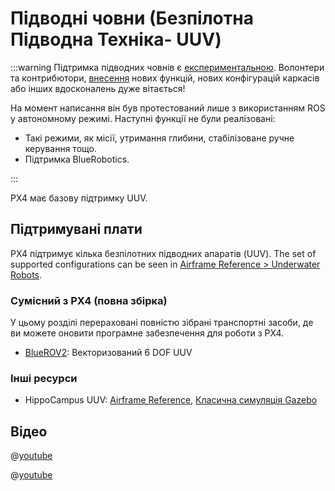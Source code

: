# Підводні човни (Безпілотна Підводна Техніка- UUV)

<LinkedBadge type="warning" text="Experimental" url="../airframes/#experimental-vehicles"/>

:::warning
Підтримка підводних човнів є [експериментальною](../airframes/README.md#experimental-vehicles). Волонтери та контрибютори, [внесення](../contribute/README.md) нових функцій, нових конфігурацій каркасів або інших вдосконалень дуже вітається!

На момент написання він був протестований лише з використанням ROS у автономному режимі. Наступні функції не були реалізовані:

- Такі режими, як місії, утримання глибини, стабілізоване ручне керування тощо.
- Підтримка BlueRobotics.

:::

PX4 має базову підтримку UUV.

## Підтримувані плати

PX4 підтримує кілька безпілотних підводних апаратів (UUV). The set of supported configurations can be seen in [Airframe Reference > Underwater Robots](../airframes/airframe_reference.md#underwater-robot).

### Сумісний з PX4 (повна збірка)

У цьому розділі перераховані повністю зібрані транспортні засоби, де ви можете оновити програмне забезпечення для роботи з PX4.

- [BlueROV2](../frames_sub/bluerov2.md): Векторизований 6 DOF UUV

### Інші ресурси

- HippoCampus UUV: [Airframe Reference](../airframes/airframe_reference.md#underwater_robot_underwater_robot_hippocampus_uuv_%28unmanned_underwater_vehicle%29), [Класична симуляція Gazebo ](../sim_gazebo_classic/vehicles.md#hippocampus-tuhh-uuv)

## Відео

@[youtube](https://youtu.be/1sUaURmlmT8)

@[youtube](https://youtu.be/xSXSoUK-iBM)
